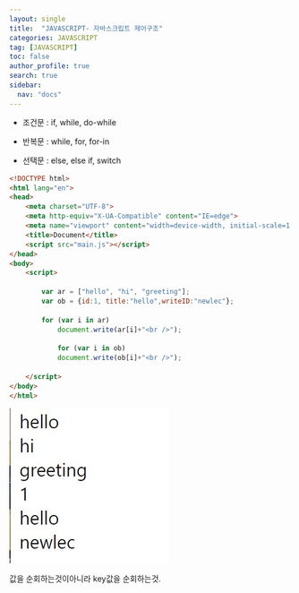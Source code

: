 ```yaml
---
layout: single
title:  "JAVASCRIPT- 자바스크립트 제어구조"
categories: JAVASCRIPT
tag: [JAVASCRIPT]
toc: false
author_profile: true
search: true
sidebar:
  nav: "docs"
---
```


- 조건문 : if, while, do-while

- 반복문 : while, for, for-in

- 선택문 : else, else if, switch

```html
<!DOCTYPE html>
<html lang="en">
<head>
    <meta charset="UTF-8">
    <meta http-equiv="X-UA-Compatible" content="IE=edge">
    <meta name="viewport" content="width=device-width, initial-scale=1.0">
    <title>Document</title> 
    <script src="main.js"></script>
</head>
<body>
    <script>
        
        var ar = ["hello", "hi", "greeting"];
        var ob = {id:1, title:"hello",writeID:"newlec"};

        for (var i in ar)
            document.write(ar[i]+"<br />");
        
            for (var i in ob)
            document.write(ob[i]+"<br />");

    </script>
</body>
</html>
```

 ![in](/assets/images/in.JPG)

값을 순회하는것이아니라 key값을 순회하는것.
